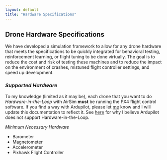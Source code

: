 ```yaml
---
layout: default
title: "Hardware Specifications"
---
```


## Drone Hardware Specifications
We have developed a simulation framework to allow for any drone hardware that meets the specifications to be quickly integrated for behavioral testing, reinforcement learning, or flight tuning to be done virtually. The goal is to reduce the cost and risk of testing these machines and to reduce the impact on the environment of crashes, mistuned flight controller settings, and speed up development.

### _Supported Hardware_
To my knowledge (limited as it may be), each drone that you want to do _Hardware-in-the-Loop_ with AirSim **must** be running the PX4 flight control software. If you find a way with Ardupilot, please let [me](contact.md#nicholas-pickering) know and I will update this documentation to reflect it. See [here](https://ardupilot.org/dev/docs/hitl-simulators.html) for why I believe Ardupilot does not support Hardware-in-the-Loop.

_Minimum Necessary Hardware_
- Barometer
- Magnetometer
- Accelerometer
- Pixhawk Flight Controller